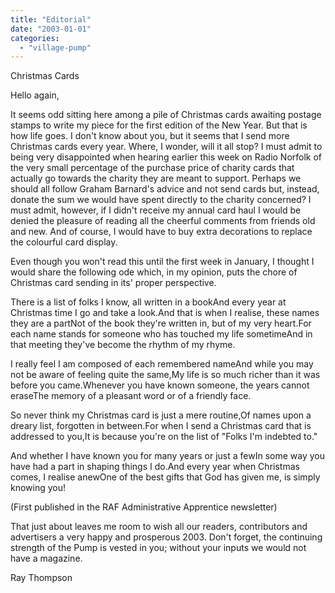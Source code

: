 ```yaml
---
title: "Editorial"
date: "2003-01-01"
categories: 
  - "village-pump"
---
```


Christmas Cards

Hello again,

It seems odd sitting here among a pile of Christmas cards awaiting postage stamps to write my piece for the first edition of the New Year. But that is how life goes. I don't know about you, but it seems that I send more Christmas cards every year. Where, I wonder, will it all stop? I must admit to being very disappointed when hearing earlier this week on Radio Norfolk of the very small percentage of the purchase price of charity cards that actually go towards the charity they are meant to support. Perhaps we should all follow Graham Barnard's advice and not send cards but, instead, donate the sum we would have spent directly to the charity concerned? I must admit, however, if I didn't receive my annual card haul I would be denied the pleasure of reading all the cheerful comments from friends old and new. And of course, I would have to buy extra decorations to replace the colourful card display.

Even though you won't read this until the first week in January, I thought I would share the following ode which, in my opinion, puts the chore of Christmas card sending in its' proper perspective.

There is a list of folks I know, all written in a bookAnd every year at Christmas time I go and take a look.And that is when I realise, these names they are a partNot of the book they're written in, but of my very heart.For each name stands for someone who has touched my life sometimeAnd in that meeting they've become the rhythm of my rhyme.

I really feel I am composed of each remembered nameAnd while you may not be aware of feeling quite the same,My life is so much richer than it was before you came.Whenever you have known someone, the years cannot eraseThe memory of a pleasant word or of a friendly face.

So never think my Christmas card is just a mere routine,Of names upon a dreary list, forgotten in between.For when I send a Christmas card that is addressed to you,It is because you're on the list of "Folks I'm indebted to."

And whether I have known you for many years or just a fewIn some way you have had a part in shaping things I do.And every year when Christmas comes, I realise anewOne of the best gifts that God has given me, is simply knowing you!

(First published in the RAF Administrative Apprentice newsletter)

That just about leaves me room to wish all our readers, contributors and advertisers a very happy and prosperous 2003. Don't forget, the continuing strength of the Pump is vested in you; without your inputs we would not have a magazine.

Ray Thompson
